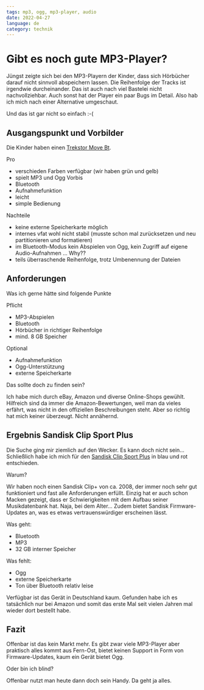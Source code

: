 ```yaml
---
tags: mp3, ogg, mp3-player, audio
date: 2022-04-27
language: de
category: technik
---
```


# Gibt es noch gute MP3-Player?

Jüngst zeigte sich bei den MP3-Playern der Kinder, dass sich Hörbücher darauf nicht sinnvoll abspeichern lassen. Die Reihenfolge der Tracks ist irgendwie durcheinander. Das ist auch nach viel Bastelei nicht nachvollziehbar. Auch sonst hat der Player ein paar Bugs im Detail. Also hab ich mich nach einer Alternative umgeschaut.

Und das ist gar nicht so einfach :-(

## Ausgangspunkt und Vorbilder

Die Kinder haben einen [Trekstor Move Bt](https://www.trekstor.de/produkte/mp3-player/detail-mp3-player/product/move-bt.html).

Pro
* verschieden Farben verfügbar (wir haben grün und gelb)
* spielt MP3 und Ogg Vorbis
* Bluetooth
* Aufnahmefunktion
* leicht
* simple Bedienung

Nachteile
* keine externe Speicherkarte möglich
* internes vfat wohl nicht stabil (musste schon mal zurücksetzen und neu partitionieren und formatieren)
* im Bluetooth-Modus kein Abspielen von Ogg, kein Zugriff auf eigene Audio-Aufnahmen ... Why??
* teils überraschende Reihenfolge, trotz Umbenennung der Dateien


## Anforderungen

Was ich gerne hätte sind folgende Punkte

Pflicht
* MP3-Abspielen
* Bluetooth
* Hörbücher in richtiger Reihenfolge
* mind. 8 GB Speicher

Optional
* Aufnahmefunktion
* Ogg-Unterstützung
* externe Speicherkarte

Das sollte doch zu finden sein?

Ich habe mich durch eBay, Amazon und diverse Online-Shops gewühlt. Hilfreich sind da immer die Amazon-Bewertungen, weil man da vieles erfährt, was nicht in den offiziellen Beschreibungen steht. Aber so richtig hat mich keiner überzeugt. Nicht annähernd.

## Ergebnis Sandisk Clip Sport Plus

Die Suche ging mir ziemlich auf den Wecker. Es kann doch nicht sein... Schließlich habe ich mich für den [Sandisk Clip Sport Plus](https://www.westerndigital.com/de-de/products/mp3-players/sandisk-clip-sport-plus) in blau und rot entschieden.

Warum?

Wir haben noch einen Sandisk Clip+ von ca. 2008, der immer noch sehr gut funktioniert und fast alle Anforderungen erfüllt. Einzig hat er auch schon Macken gezeigt, dass er Schwierigkeiten mit dem Aufbau seiner Musikdatenbank hat. Naja, bei dem Alter... Zudem bietet Sandisk Firmware-Updates an, was es etwas vertrauenswürdiger erscheinen lässt.

Was geht:
* Bluetooth
* MP3
* 32 GB interner Speicher

Was fehlt:
* Ogg
* externe Speicherkarte
* Ton über Bluetooth relativ leise

Verfügbar ist das Gerät in Deutschland kaum. Gefunden habe ich es tatsächlich nur bei Amazon und somit das erste Mal seit vielen Jahren mal wieder dort bestellt habe.

## Fazit

Offenbar ist das kein Markt mehr. Es gibt zwar viele MP3-Player aber praktisch alles kommt aus Fern-Ost, bietet keinen Support in Form von Firmware-Updates, kaum ein Gerät bietet Ogg.

Oder bin ich blind?

Offenbar nutzt man heute dann doch sein Handy. Da geht ja alles.
